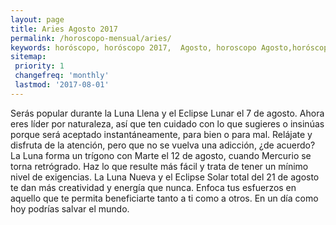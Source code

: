 ```yaml
---
layout: page
title: Aries Agosto 2017 
permalink: /horoscopo-mensual/aries/
keywords: horóscopo, horóscopo 2017,  Agosto, horoscopo Agosto,horóscopo esperanza gracia, horoscop, horóscopos gratis, horoscopo aries, horoscopo aries 2017, Tarot, Astrologia, Zodíaco, aries, horoscopo gratis, horoscopo del mes 
sitemap:
 priority: 1
 changefreq: 'monthly'
 lastmod: '2017-08-01'
---
```


 Serás popular durante la Luna Llena y el Eclipse Lunar el 7 de agosto. Ahora eres líder por naturaleza, así que ten cuidado con lo que sugieres o insinúas porque será aceptado instantáneamente, para bien o para mal. Relájate y disfruta de la atención, pero que no se vuelva una adicción, ¿de acuerdo? La Luna forma un trígono con Marte el 12 de agosto, cuando Mercurio se torna retrógrado. Haz lo que resulte más fácil y trata de tener un mínimo nivel de exigencias. La Luna Nueva y el Eclipse Solar total del 21 de agosto te dan más creatividad y energía que nunca. Enfoca tus esfuerzos en aquello que te permita beneficiarte tanto a ti como a otros. En un día como hoy podrías salvar el mundo. 
